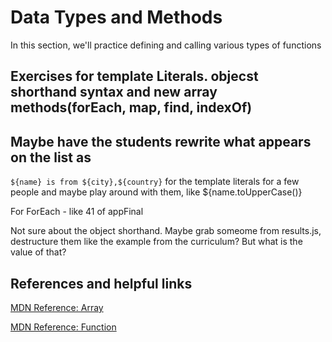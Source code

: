 # Data Types and Methods

In this section, we'll practice defining and calling various types of functions

## Exercises for template Literals. objecst shorthand syntax and new array methods(forEach, map, find, indexOf)
## Maybe have the students rewrite what appears on the list as 
`${name} is from ${city},${country}` for the template literals for a few people
and maybe play around with them, like ${name.toUpperCase()}

For ForEach - like 41 of appFinal

Not sure about the object shorthand. Maybe grab someome from results.js, destructure them like the example from the curriculum?  But what is the value of that?


 
## References and helpful links

[MDN Reference: Array](https://developer.mozilla.org/en-US/docs/Web/JavaScript/Reference/Global_Objects/Array)

[MDN Reference: Function](https://developer.mozilla.org/en-US/docs/Glossary/Function)
